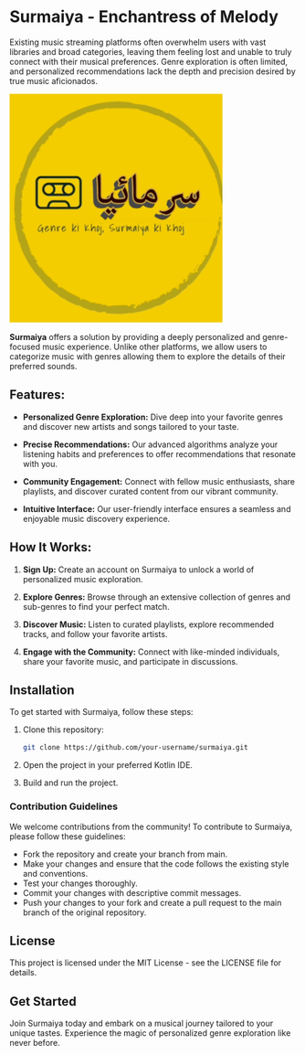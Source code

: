 # Surmaiya - Enchantress of Melody
Existing music streaming platforms often overwhelm users with vast libraries and broad categories, leaving them feeling lost and unable to truly connect with their musical preferences. Genre exploration is often limited, and personalized recommendations lack the depth and precision desired by true music aficionados.


![SurmaiyaLogo](app/src/main/res/drawable/surmaiya_logo.png)

**Surmaiya** offers a solution by providing a deeply personalized and genre-focused music experience. Unlike other platforms, we allow users to categorize music with genres allowing them to explore the details of their preferred sounds.

## Features:

- **Personalized Genre Exploration:** Dive deep into your favorite genres and discover new artists and songs tailored to your taste.
  
- **Precise Recommendations:** Our advanced algorithms analyze your listening habits and preferences to offer recommendations that resonate with you.

- **Community Engagement:** Connect with fellow music enthusiasts, share playlists, and discover curated content from our vibrant community.

- **Intuitive Interface:** Our user-friendly interface ensures a seamless and enjoyable music discovery experience.

## How It Works:

1. **Sign Up:** Create an account on Surmaiya to unlock a world of personalized music exploration.
  
2. **Explore Genres:** Browse through an extensive collection of genres and sub-genres to find your perfect match.
  
3. **Discover Music:** Listen to curated playlists, explore recommended tracks, and follow your favorite artists.
  
4. **Engage with the Community:** Connect with like-minded individuals, share your favorite music, and participate in discussions.


## Installation

To get started with Surmaiya, follow these steps:

1. Clone this repository:

   ```bash
   git clone https://github.com/your-username/surmaiya.git
2. Open the project in your preferred Kotlin IDE.
3. Build and run the project.
### Contribution Guidelines
We welcome contributions from the community! To contribute to Surmaiya, please follow these guidelines:

- Fork the repository and create your branch from main.
- Make your changes and ensure that the code follows the existing style and conventions.
- Test your changes thoroughly.
- Commit your changes with descriptive commit messages.
- Push your changes to your fork and create a pull request to the main branch of the original repository.
## License
This project is licensed under the MIT License - see the LICENSE file for details.

## Get Started
Join Surmaiya today and embark on a musical journey tailored to your unique tastes. Experience the magic of personalized genre exploration like never before.

